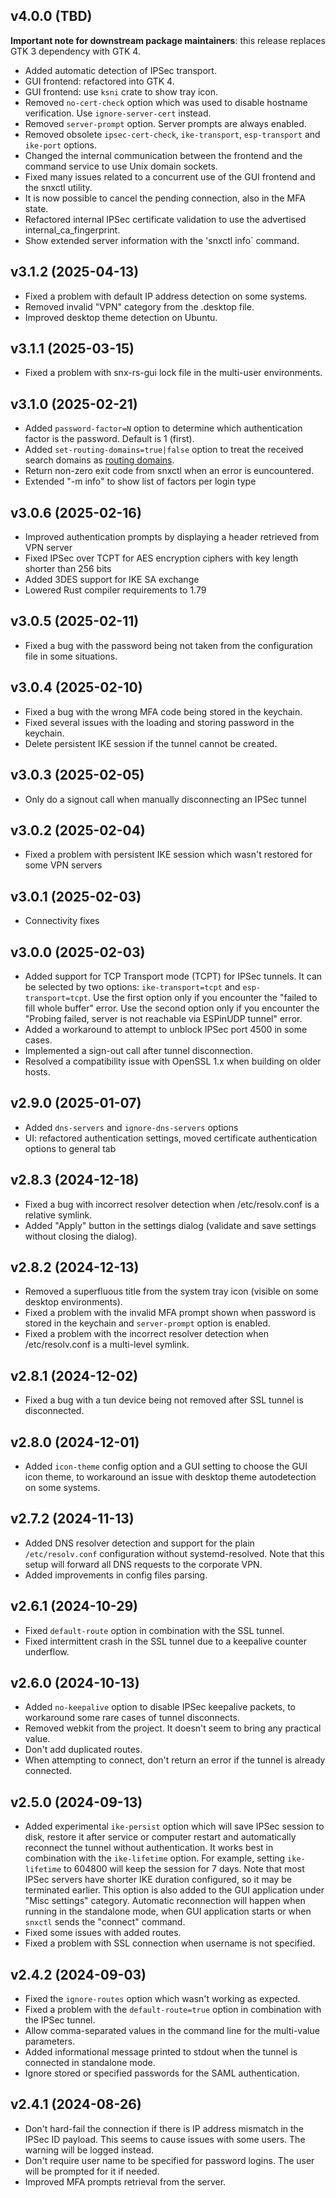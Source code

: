 ## v4.0.0 (TBD)

**Important note for downstream package maintainers**: this release replaces GTK 3 dependency with GTK 4.

- Added automatic detection of IPSec transport.
- GUI frontend: refactored into GTK 4.
- GUI frontend: use `ksni` crate to show tray icon.
- Removed `no-cert-check` option which was used to disable hostname verification. Use `ignore-server-cert` instead.
- Removed `server-prompt` option. Server prompts are always enabled.
- Removed obsolete `ipsec-cert-check`, `ike-transport`, `esp-transport` and `ike-port` options.
- Changed the internal communication between the frontend and the command service to use Unix domain sockets.
- Fixed many issues related to a concurrent use of the GUI frontend and the snxctl utility.
- It is now possible to cancel the pending connection, also in the MFA state.
- Refactored internal IPSec certificate validation to use the advertised internal_ca_fingerprint.
- Show extended server information with the 'snxctl info` command.

## v3.1.2 (2025-04-13)
- Fixed a problem with default IP address detection on some systems.
- Removed invalid "VPN" category from the .desktop file.
- Improved desktop theme detection on Ubuntu.

## v3.1.1 (2025-03-15)
- Fixed a problem with snx-rs-gui lock file in the multi-user environments.

## v3.1.0 (2025-02-21)
- Added `password-factor=N` option to determine which authentication factor is the password. Default is 1 (first).
- Added `set-routing-domains=true|false` option to treat the received search domains as [routing domains](https://systemd.io/RESOLVED-VPNS/).
- Return non-zero exit code from snxctl when an error is euncountered.
- Extended "-m info" to show list of factors per login type

## v3.0.6 (2025-02-16)
- Improved authentication prompts by displaying a header retrieved from VPN server
- Fixed IPSec over TCPT for AES encryption ciphers with key length shorter than 256 bits
- Added 3DES support for IKE SA exchange
- Lowered Rust compiler requirements to 1.79

## v3.0.5 (2025-02-11)
- Fixed a bug with the password being not taken from the configuration file in some situations.

## v3.0.4 (2025-02-10)
- Fixed a bug with the wrong MFA code being stored in the keychain.
- Fixed several issues with the loading and storing password in the keychain.
- Delete persistent IKE session if the tunnel cannot be created.

## v3.0.3 (2025-02-05)
- Only do a signout call when manually disconnecting an IPSec tunnel

## v3.0.2 (2025-02-04)
- Fixed a problem with persistent IKE session which wasn't restored for some VPN servers

## v3.0.1 (2025-02-03)
- Connectivity fixes

## v3.0.0 (2025-02-03)
- Added support for TCP Transport mode (TCPT) for IPSec tunnels. It can be selected by two options: `ike-transport=tcpt` and `esp-transport=tcpt`.
  Use the first option only if you encounter the "failed to fill whole buffer" error. Use the second option only if you encounter the "Probing failed, server is not reachable via ESPinUDP tunnel" error.
- Added a workaround to attempt to unblock IPSec port 4500 in some cases.
- Implemented a sign-out call after tunnel disconnection.
- Resolved a compatibility issue with OpenSSL 1.x when building on older hosts.

## v2.9.0 (2025-01-07)
- Added `dns-servers` and `ignore-dns-servers` options
- UI: refactored authentication settings, moved certificate authentication options to general tab

## v2.8.3 (2024-12-18)
- Fixed a bug with incorrect resolver detection when /etc/resolv.conf is a relative symlink.
- Added "Apply" button in the settings dialog (validate and save settings without closing the dialog).

## v2.8.2 (2024-12-13)
- Removed a superfluous title from the system tray icon (visible on some desktop environments).
- Fixed a problem with the invalid MFA prompt shown when password is stored in the keychain and `server-prompt` option is enabled.
- Fixed a problem with the incorrect resolver detection when /etc/resolv.conf is a multi-level symlink.

## v2.8.1 (2024-12-02)
- Fixed a bug with a tun device being not removed after SSL tunnel is disconnected.

## v2.8.0 (2024-12-01)
- Added `icon-theme` config option and a GUI setting to choose the GUI icon theme, to workaround an issue with desktop theme autodetection on some systems.

## v2.7.2 (2024-11-13)
- Added DNS resolver detection and support for the plain `/etc/resolv.conf` configuration without systemd-resolved. Note that this setup will forward all DNS requests to the corporate VPN.
- Added improvements in config files parsing.

## v2.6.1 (2024-10-29)
- Fixed `default-route` option in combination with the SSL tunnel.
- Fixed intermittent crash in the SSL tunnel due to a keepalive counter underflow.

## v2.6.0 (2024-10-13)
- Added `no-keepalive` option to disable IPSec keepalive packets, to workaround some rare cases of tunnel disconnects.
- Removed webkit from the project. It doesn't seem to bring any practical value.
- Don't add duplicated routes.
- When attempting to connect, don't return an error if the tunnel is already connected.

## v2.5.0 (2024-09-13)
- Added experimental `ike-persist` option which will save IPSec session to disk, restore it after service or computer restart and automatically reconnect the tunnel without authentication. It works best in combination with the `ike-lifetime` option. For example, setting `ike-lifetime` to 604800 will keep the session for 7 days. Note that most IPSec servers have shorter IKE duration configured, so it may be terminated earlier. This option is also added to the GUI application under "Misc settings" category. Automatic reconnection will happen when running in the standalone mode, when GUI application starts or when `snxctl` sends the "connect" command.
- Fixed some issues with added routes.
- Fixed a problem with SSL connection when username is not specified.

## v2.4.2 (2024-09-03)
- Fixed the `ignore-routes` option which wasn't working as expected.
- Fixed a problem with the `default-route=true` option in combination with the IPSec tunnel.
- Allow comma-separated values in the command line for the multi-value parameters.
- Added informational message printed to stdout when the tunnel is connected in standalone mode.
- Ignore stored or specified passwords for the SAML authentication.

## v2.4.1 (2024-08-26)
- Don't hard-fail the connection if there is IP address mismatch in the IPSec ID payload. This seems to cause issues with some users. The warning will be logged instead.
- Don't require user name to be specified for password logins. The user will be prompted for it if needed.
- Improved MFA prompts retrieval from the server.
